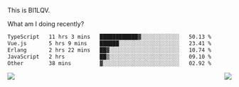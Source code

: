 This is BI1LQV.

What am I doing recently?

<!--START_SECTION:waka-->

```txt
TypeScript   11 hrs 3 mins   ████████████▓░░░░░░░░░░░░   50.13 %
Vue.js       5 hrs 9 mins    ██████░░░░░░░░░░░░░░░░░░░   23.41 %
Erlang       2 hrs 22 mins   ██▓░░░░░░░░░░░░░░░░░░░░░░   10.74 %
JavaScript   2 hrs           ██▒░░░░░░░░░░░░░░░░░░░░░░   09.10 %
Other        38 mins         ▓░░░░░░░░░░░░░░░░░░░░░░░░   02.92 %
```

<!--END_SECTION:waka-->
<img align="right" src="https://github-readme-stats.vercel.app/api?username=bi1lqv&show_icons=true&count_private=true">

<img src="https://metrics.lecoq.io/bi1lqv?template=classic&base.activity=0&base.community=0&base.repositories=0&base.metadata=0&isocalendar=1&base=header%2C%20activity%2C%20community%2C%20repositories%2C%20metadata&base.indepth=false&base.hireable=false&isocalendar=false&isocalendar.duration=full-year&config.timezone=Asia%2FShanghai">
